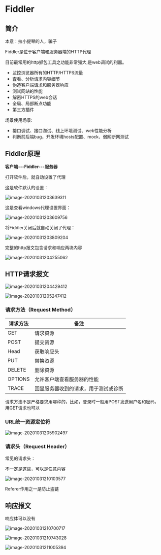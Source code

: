 # Fiddler

## 简介

本意：拉小提琴的人，骗子

Fiddler是位于客户端和服务器端的HTTP代理

目前最常用的http抓包工具之功能非常强大,是web调试的利器。

- 监控浏览器所有的HTTP/HTTPS流量
- 査看、分析请求内容细节
- 伪造客户端请求和服务器响应
- 测试网站的性能
- 解密HTTPS的web会话
- 全局、局部断点功能
- 第三方插件

场景使用场景:

- 接口调试、接口泇试、线上环境测试、web性能分析
- 判断前后端bug，开发环境hosts配置、mock、弱网断网测试



## Fiddler原理

**客户端---Fiddler---服务器**

打开软件后，就自动设置了代理

这是软件默认的设置：

![image-20201031203639311](img/抓包工具.assets/image-20201031203639311.png)

这是查看windows代理设置界面：

![image-20201031203609756](img/抓包工具.assets/image-20201031203609756.png)

将Fiddler关闭后就自动关闭了代理：

![image-20201031203809204](img/抓包工具.assets/image-20201031203809204.png)

完整的http报文包含请求和响应两块内容

![image-20201031204255062](img/抓包工具.assets/image-20201031204255062.png)

## HTTP请求报文

![image-20201031204429412](img/抓包工具.assets/image-20201031204429412.png)

![image-20201031205247412](img/抓包工具.assets/image-20201031205247412.png)

### 请求方法（Request Method）

| 请求方法 | 备注                                 |
| -------- | ------------------------------------ |
| GET      | 请求资源                             |
| POST     | 提交资源                             |
| Head     | 获取响应头                           |
| PUT      | 替换资源                             |
| DELETE   | 删除资源                             |
| OPTIONS  | 允许客户端查看服务器的性能           |
| TRACE    | 回显服务器收到的请求，用于测试或诊断 |

请求方法不是严格要求用哪种的，比如，登录时一般用POST发送用户名和密码，用GET请求也可以

### URL统一资源定位符

![image-20201031205902497](img/抓包工具.assets/image-20201031205902497.png)



### 请求头（Request Header）

常见的请求头：

不一定是这些，可以是任意内容

![image-20201031210103577](img/抓包工具.assets/image-20201031210103577.png)

Referer作用之一是防止盗链

## 响应报文

响应体可以没有

![image-20201031210700717](img/抓包工具.assets/image-20201031210700717.png)

![image-20201031210743028](img/抓包工具.assets/image-20201031210743028.png)

![image-20201031211005394](img/抓包工具.assets/image-20201031211005394.png)